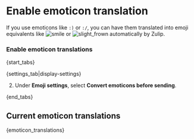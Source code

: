 # Enable emoticon translation

If you use emoticons like `:)` or `:/`, you can have them translated into
emoji equivalents like
<img
    src="{{ static_url }}generated/emoji/images-google-64/1f642.png"
    alt="smile"
    class="emoji-small"
/>
or
<img
    src="{{ static_url }}generated/emoji/images-google-64/1f641.png"
    alt="slight_frown"
    class="emoji-small"
/>
automatically by Zulip.

### Enable emoticon translations

{start_tabs}

{settings_tab|display-settings}

2. Under **Emoji settings**, select **Convert emoticons before sending**.

{end_tabs}

## Current emoticon translations

{emoticon_translations}
